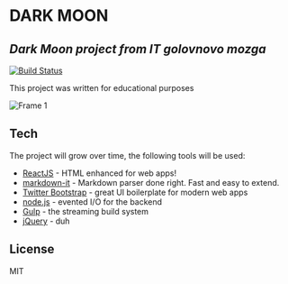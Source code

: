 # DARK MOON 
## _Dark Moon project from IT golovnovo mozga_

[![Build Status](https://travis-ci.org/joemccann/dillinger.svg?branch=master)](https://travis-ci.org/joemccann/dillinger)

This project was written for educational purposes

![Frame 1](https://user-images.githubusercontent.com/51973618/164998780-792d232c-5ff9-467f-b162-c558c3e599db.png)


## Tech

The project will grow over time, the following tools will be used:

- [ReactJS] - HTML enhanced for web apps!
- [markdown-it] - Markdown parser done right. Fast and easy to extend.
- [Twitter Bootstrap] - great UI boilerplate for modern web apps
- [node.js] - evented I/O for the backend
- [Gulp] - the streaming build system
- [jQuery] - duh


## License

MIT



   [markdown-it]: <https://github.commarkdown-it/markdown-it>
   [node.js]: <http://nodejs.org>
   [Twitter Bootstrap]: <http://twitter.github.com/bootstrap/>
   [jQuery]: <http://jquery.com>
   [express]: <http://expressjs.com>
   [ReactJS]: <https://ru.reactjs.org>
   [Gulp]: <http://gulpjs.com>
